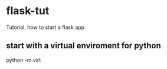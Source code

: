 # flask-tut
Tutorial, how to start a flask app


## start with a virtual enviroment for python
python -m virt <name>
